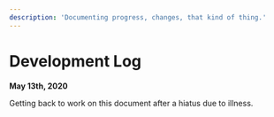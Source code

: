 ```yaml
---
description: 'Documenting progress, changes, that kind of thing.'
---
```


# Development Log

**May 13th, 2020**

Getting back to work on this document after a hiatus due to illness.


